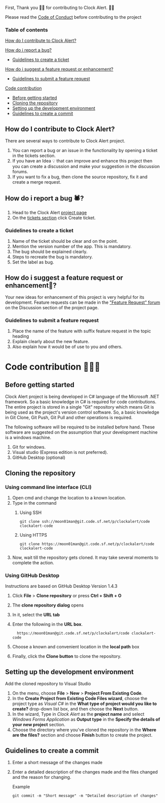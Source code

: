 First, Thank you 🙏🏽  for contributing to Clock Alert. 👍🏽

Please read the [Code of Conduct](CODE_OF_CONDUCT.md) before contributing to the project

### Table of contents

[How do I contribute to Clock Alert?](#How-do-I-contribute-to-Clock-Alert?)

[How do i report a bug?](#How-do-i-report-a-bug-🕷?)

 * [Guidelines to create a ticket](#Guidelines-to-create-a-ticket)

[How do i suggest a feature request or enhancement?](#How-do-i-suggest-a-feature-request-or-enhancement📜?)

 * [Guidelines to submit a feature request](#Guidelines-to-submit-a-feature-request)

[Code contribution](#Code-contribution-👨🏽‍💻)

 * [Before getting started](#Before-getting-started)
 * [Cloning the repository](#Cloning-the-repository)
 * [Setting up the development environment](#Setting-up-the-development-environment)
 * [Guidelines to create a commit](#Guidelines-to-create-a-commit)

## How do I contribute to Clock Alert?

There are several ways to contribute to Clock Alert project.
1. You can report a bug or an issue in the functionality by opening a ticket in the tickets section.
2. If you have an Idea 💡  that can improve and enhance this project then you can create a discussion and make your suggestion in the discussion forums.
3. If you want to fix a bug, then clone the source repository, fix it and create a merge request.

## How do i report a bug 🕷?

1. Head to the Clock Alert [project page](https://sourceforge.net/projects/clockalert/)
2. On the [tickets section](https://sourceforge.net/p/clockalert/tickets/) click Create ticket.

### Guidelines to create a ticket

1. Name of the ticket should be clear and on the point.
2. Mention the version number of the app. This is mandatory.
3. The bug should be explained clearly.
4. Steps to recreate the bug is mandatory.
5. Set the label as bug.

## How do i suggest a feature request or enhancement📜?

Your new ideas for enhancement of this project is very helpful for its development. Feature requests can be made in the ["Feature Request" forum](https://sourceforge.net/p/clockalert/discussion/featreq/) on the Discussion section of the project page.

### Guidelines to submit a feature request

1. Place the name of the feature with suffix feature request in the topic heading
2. Explain clearly about the new feature.
3. Also explain how it would be of use to you and others.

# Code contribution 👨🏽‍💻

## Before getting started

Clock Alert project is being developed in C# language of the Microsoft .NET framework. So a basic knowledge in C# is required for code contributions. The entire project is stored in a single "Git" repository which means Git is being used as the project's version control software. So, a basic knowledge in Git Clone, Git Push, Git Pull and other operations is required.

The following software will be required to be installed before hand. These software are suggested on the assumption that your development machine is a windows machine.

1. Git for windows.
2. Visual studio (Express edition is not preferred).
3. GitHub Desktop (optional)

## Cloning the repository

### Using command line interface (CLI)

1. Open cmd and change the location to a known location.
2. Type in the command 
   1. Using SSH 
   
          git clone ssh://moon01man@git.code.sf.net/p/clockalert/code clockalert-code
   2. Using HTTPS 
   
          git clone https://moon01man@git.code.sf.net/p/clockalert/code clockalert-code
3. Now, wait till the repository gets cloned. It may take several moments to complete the action.

### Using GitHub Desktop
Instructions are based on GitHub Desktop Version 1.4.3

1. Click **File** > **Clone repository** or press **Ctrl + Shift + O**
2. The **clone repository dialog** opens
3. In it, select the **URL tab**
4. Enter the following in the **URL box**.

         https://moon01man@git.code.sf.net/p/clockalert/code clockalert-code    
5. Choose a known and convenient location in the **local path** box
6. Finally, click the **Clone button** to clone the repository.

## Setting up the development environment

Add the cloned repository to Visual Studio 

1. On the menu, choose **File** > **New** > **Project From Existing Code**. 
2. In the **Create Project from Existing Code Files wizard**, choose the project type as *Visual C#* in the **What type of project would you like to create?** drop-down list box, and then choose the **Next** button. 
3. In the wizard, Type in *Clock Alert* as the **project name** and select *Windows Forms Application* as **Output type**  in the **Specify the details of your new project** section.
4. Choose the directory where you've cloned the repository in the  **Where are the files?** section and choose **Finish** button to create the project.

## Guidelines to create a commit

1. Enter a short message of the changes made
2. Enter a detailed description of the changes made and the files changed and the reason for changing.

   Example 
    
       git commit -m "Short message" -m "Detailed description of changes"